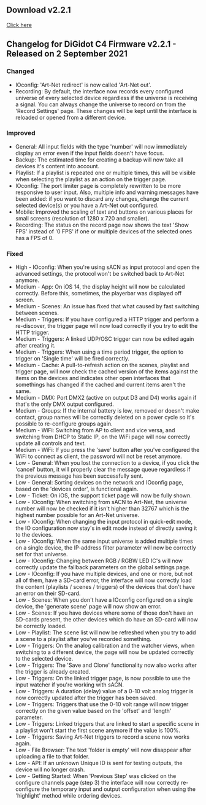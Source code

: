 ## Download v2.2.1 ##
[Click here](https://github.com/Dennis-DiGidotTechnologiesBV/c4/releases/download/untagged-8ec0da4d6958a45b2645/C-4_2021-09-02_1354.c4u)


## Changelog for DiGidot C4 Firmware v2.2.1 - Released on 2 September 2021 ##

### Changed ###
* IOconfig: 'Art-Net redirect' is now called 'Art-Net out'.
* Recording: By default, the interface now records every configured universe of every selected device regardless if the universe is receiving a signal. You can always change the universe to record on from the 'Record Settings' page. These changes will be kept until the interface is reloaded or opened from a different device.

### Improved ###
* General: All input fields with the type 'number' will now immediately display an error even if the input fields doesn't have focus. 
* Backup: The estimated time for creating a backup will now take all devices it's content into account.
* Playlist: If a playlist is repeated one or multiple times, this will be visible when selecting the playlist as an action on the trigger page.
* IOconfig: The port limiter page is completely rewritten to be more responsive to user input. Also, multiple info and warning messages have been added: if you want to discard any changes, change the current selected device(s) or you have a Art-Net out configured.
* Mobile: Improved the scaling of text and buttons on various places for small screens (resolution of 1280 x 720 and smaller).
* Recording: The status on the record page now shows the text 'Show FPS' instead of '0 FPS' if one or multiple devices of the selected ones has a FPS of 0.

### Fixed ###
* High - IOconfig: When you're using sACN as input protocol and open the advanced settings, the protocol won't be switched back to Art-Net anymore.
* Medium - App: On iOS 14, the display height will now be calculated correctly. Before this, sometimes, the playerbar was displayed off screen.
* Medium - Scenes: An issue has fixed that what caused by fast switching between scenes.
* Medium - Triggers: If you have configured a HTTP trigger and perform a re-discover, the trigger page will now load correctly if you try to edit the HTTP trigger.
* Medium - Triggers: A linked UDP/OSC trigger can now be edited again after creating it.
* Medium - Triggers: When using a time period trigger, the option to trigger on 'Single time' will be fired correctly.
* Medium - Cache: A pull-to-refresh action on the scenes, playlist and trigger page, will now check the cached version of the items against the items on the devices and indicates other open interfaces that somethings has changed if the cached and current items aren't the same.
* Medium - DMX: Port DMX2 (active on output D3 and D4) works again if that's the only DMX output configured.
* Medium - Groups: If the internal battery is low, removed or doesn't make contact, group names will be correctly deleted on a power cycle so it's possible to re-configure groups again.
* Medium - WiFi: Switching from AP to client and vice versa, and switching from DHCP to Static IP, on the WiFi page will now correctly update all controls and text.
* Medium - WiFi: If you press the 'save' button after you've configured the WiFi to connect as client, the password will not be reset anymore.
* Low - General: When you lost the connection to a device, if you click the 'cancel' button, it will properly clear the message queue regardless if the previous message has been successfully sent.
* Low - General: Sorting devices on the network and IOconfig page, based on the 'devices order', is functional again.
* Low - Ticket: On iOS, the support ticket page will now be fully shown.
* Low - IOconfig: When switching from sACN to Art-Net, the universe number will now be checked if it isn't higher than 32767 which is the highest number possible for an Art-Net universe.
* Low - IOconfig: When changing the input protocol in quick-edit mode, the IO configuration now stay's in edit mode instead of directly saving it to the devices.
* Low - IOconfig: When the same input universe is added multiple times on a single device, the IP-address filter parameter will now be correctly set for that universe.
* Low - IOconfig: Changing between RGB / RGBW LED IC's will now correctly update the fallback parameters on the global settings page.
* Low - IOconfig: If you have multiple devices, and one or more, but not all of them, have a SD-card error, the interface will now correctly load the content (playlists / scenes / triggers) of the devices that don't have an error on their SD-card.
* Low - Scenes: When you don't have a IOconfig configured on a single device, the 'generate scene' page will now show an error.
* Low - Scenes: If you have devices where some of those don't have an SD-cards present, the other devices which do have an SD-card will now be correctly loaded.
* Low - Playlist: The scene list will now be refreshed when you try to add a scene to a playlist after you've recorded something.
* Low - Triggers: On the analog calibration and the watcher views, when switching to a different device, the page will now be updated correctly to the selected device.
* Low - Triggers: The 'Save and Clone' functionality now also works after the trigger is already created.
* Low - Triggers: On the linked trigger page, is now possible to use the input watcher if you're working with sACN.
* Low - Triggers: A duration (delay) value of a 0-10 volt analog trigger is now correctly updated after the trigger has been saved.
* Low - Triggers: Triggers that use the 0-10 volt range will now trigger correctly on the given value based on the 'offset' and 'length' parameter.
* Low - Triggers: Linked triggers that are linked to start a specific scene in a playlist won't start the first scene anymore if the value is 100%.
* Low - Triggers: Saving Art-Net triggers to record a scene now works again.
* Low - File Browser: The text 'folder is empty' will now disappear after uploading a file to that folder.
* Low - API: If an unknown Unique ID is sent for testing outputs, the device will no longer crash.
* Low - Getting Started: When 'Previous Step' was clicked on the configure channels page (step 3) the interface will now correctly re-configure the temporary input and output configuration when using the 'highlight' method while ordering devices.
